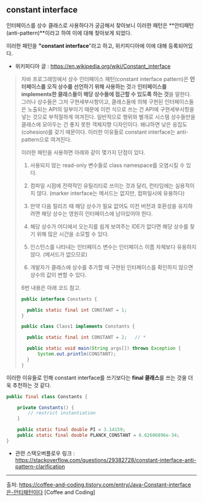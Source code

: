 ## constant interface



인터페이스를 상수 클래스로 사용하다가 궁금해서 찾아보니 이러한 패턴은 **안티패턴(anti-pattern)**이라고 하여 이에 대해 찾아보게 되었다.

이러한 패턴을 **"constant interface**"라고 하고, 위키피디아에 이에 대해 등록되어있다.

- 위키피디아 글 : https://en.wikipedia.org/wiki/Constant_interface

 

> 자바 프로그래밍에서 상수 인터페이스 패턴(constant interface pattern)은 **인터페이스를 오직 상수를 선언하기 위해 사용하는 것**과 **인터페이스를 implements한 클래스들이 해당 상수들에 접근할 수 있도록 하는 것**을 말한다. 그러나 상수들은 그저 구현세부사항이고, 클래스들에 의해 구현된 인터페이스들은 노출되는 API의 일부이기 때문에 이런 식으로 쓰는 건 API에 구현세부사항을 넣는 것으로 부적절하게 여겨진다. 일반적으로 행위와 별개로 시스템 상수들만을 클래스에 모아두는 건 좋지 못한 객체지향 디자인이다. 왜냐하면 낮은 응집도(cohesion)를 갖기 때문이다. 이러한 이유들로 constant interface는 anti-pattern으로 여겨진다. 
>
> 이러한 패턴을 사용하면 아래와 같이 몇가지 단점이 있다.
>
> 1. 사용되지 않는 read-only 변수들로 class namespace를 오염시킬 수 있다.
>
> 2. 컴파일 시점에 전략적인 유틸리티로 쓰이는 것과 달리, 런타임에는 실용적이지 않다. (marker interface는 메서드는 없지만, 컴파일시에 유용하다)
>
> 3. 만약 다음 릴리즈 때 해당 상수가 필요 없어도 이전 버전과 호환성을 유지하려면 해당 상수는 영원히 인터페이스에 남아있어야 한다.
>
> 4. 해당 상수가 어디에서 오는지를 쉽게 보여주는 IDE가 없다면 해당 상수를 찾기 위해 많은 시간을 소모할 수 있다.
>
> 5.  인스턴스를 나타내는 인터페이스 변수는 인터페이스 이름 자체보다 유용하지 않다. (메서드가 없으므로)
>
> 6. 개발자가 클래스에 상수를 추가할 때 구현된 인터페이스를 확인하지 않으면 상수의 값이 변할 수 있다.
>
> 6번 내용은 아래 코드 참고.
>
> ```java
> public interface Constants {
> 
> 	public static final int	CONSTANT = 1;
> }
> 
> public class Class1 implements Constants {
> 
> 	public static final int CONSTANT = 2;	// *
> 
> 	public static void main(String args[]) throws Exception {
> 		System.out.println(CONSTANT);
> 	}
> }
> ```

 

이러한 이유들로 인해 constant interface를 쓰기보다는 **final 클래스**를 쓰는 것을 더욱 추천하는 것 같다.

```java
public final class Constants {

	private Constants() {
		// restrict instantiation
	}

	public static final double PI = 3.14159;
	public static final double PLANCK_CONSTANT = 6.62606896e-34;
}
```

 

- 관련 스택오버플로우 링크 : https://stackoverflow.com/questions/29382728/constant-interface-anti-pattern-clarification



---



출처: https://coffee-and-coding.tistory.com/entry/Java-Constant-interface은-안티패턴이다 [Coffee and Coding]